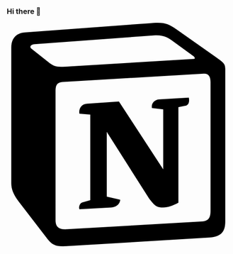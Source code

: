 ### Hi there 👋

<!--
**yongseong2/yongseong2** is a ✨ _special_ ✨ repository because its `README.md` (this file) appears on your GitHub profile.

Here are some ideas to get you started:

- 🔭 I’m currently working on ...
- 🌱 I’m currently learning ...
- 👯 I’m looking to collaborate on ...
- 🤔 I’m looking for help with ...
- 💬 Ask me about ...
- 📫 How to reach me: ...
- 😄 Pronouns: ...
- ⚡ Fun fact: ...
-->

<svg role="img" viewBox="0 0 24 24" xmlns="http://www.w3.org/2000/svg"><title>Notion</title><path d="M4.459 4.208c.746.606 1.026.56 2.428.466l13.215-.793c.28 0 .047-.28-.046-.326L17.86 1.968c-.42-.326-.981-.7-2.055-.607L3.01 2.295c-.466.046-.56.28-.374.466zm.793 3.08v13.904c0 .747.373 1.027 1.214.98l14.523-.84c.841-.046.935-.56.935-1.167V6.354c0-.606-.233-.933-.748-.887l-15.177.887c-.56.047-.747.327-.747.933zm14.337.745c.093.42 0 .84-.42.888l-.7.14v10.264c-.608.327-1.168.514-1.635.514-.748 0-.935-.234-1.495-.933l-4.577-7.186v6.952L12.21 19s0 .84-1.168.84l-3.222.186c-.093-.186 0-.653.327-.746l.84-.233V9.854L7.822 9.76c-.094-.42.14-1.026.793-1.073l3.456-.233 4.764 7.279v-6.44l-1.215-.139c-.093-.514.28-.887.747-.933zM1.936 1.035l13.31-.98c1.634-.14 2.055-.047 3.082.7l4.249 2.986c.7.513.934.653.934 1.213v16.378c0 1.026-.373 1.634-1.68 1.726l-15.458.934c-.98.047-1.448-.093-1.962-.747l-3.129-4.06c-.56-.747-.793-1.306-.793-1.96V2.667c0-.839.374-1.54 1.447-1.632z"/></svg>

